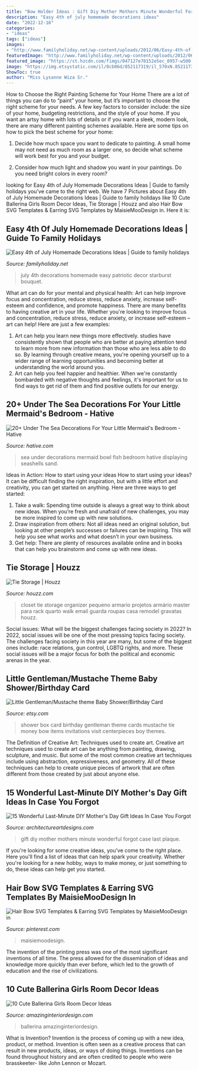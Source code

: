 ```yaml
---
title: "Bow Holder Ideas : Gift Diy Mother Mothers Minute Wonderful Forgot Case Last Plaque"
description: "Easy 4th of july homemade decorations ideas"
date: "2022-12-16"
categories:
- "ideas"
tags: ["ideas"]
images:
- "http://www.familyholiday.net/wp-content/uploads/2012/06/Easy-4th-of-July-Homemade-Decorations-Ideas_54.jpg"
featuredImage: "http://www.familyholiday.net/wp-content/uploads/2012/06/Easy-4th-of-July-Homemade-Decorations-Ideas_54.jpg"
featured_image: "https://st.hzcdn.com/fimgs/047127e70152e5ec_0957-w500-h666-b0-p0--traditional-closet.jpg"
image: "https://img.etsystatic.com/il/8cb06d/852117319/il_570xN.852117319_r1eq.jpg?version=0"
ShowToc: true
author: "Miss Lysanne Wiza Sr."
---
```



How to Choose the Right Painting Scheme for Your Home
There are a lot of things you can do to “paint” your home, but it’s important to choose the right scheme for your needs. A few key factors to consider include: the size of your home, budgeting restrictions, and the style of your home. If you want an artsy home with lots of details or if you want a sleek, modern look, there are many different painting schemes available. Here are some tips on how to pick the best scheme for your home:
1. Decide how much space you want to dedicate to painting. A small home may not need as much room as a larger one, so decide what scheme will work best for you and your budget.

2. Consider how much light and shadow you want in your paintings. Do you need bright colors in every room?

	

		
looking for Easy 4th of July Homemade Decorations Ideas | Guide to family holidays you've came to the right web. We have 7 Pictures about Easy 4th of July Homemade Decorations Ideas | Guide to family holidays like 10 Cute Ballerina Girls Room Decor Ideas, Tie Storage | Houzz and also Hair Bow SVG Templates &amp; Earring SVG Templates by MaisieMooDesign in. Here it is:
		
    
## Easy 4th Of July Homemade Decorations Ideas | Guide To Family Holidays

<img loading=lazy src="http://www.familyholiday.net/wp-content/uploads/2012/06/Easy-4th-of-July-Homemade-Decorations-Ideas_54.jpg" onerror="this.onerror=null;this.src='https://tse1.mm.bing.net/th?id=OIP.wSVYQgUwmLJMbrlh9tSHQQHaKu&amp;pid=15.1';" alt="Easy 4th of July Homemade Decorations Ideas | Guide to family holidays">

_Source: familyholiday.net_

>july 4th decorations homemade easy patriotic decor starburst bouquet. 

	

What art can do for your mental and physical health: Art can help improve focus and concentration, reduce stress, reduce anxiety, increase self-esteem and confidence, and promote happiness.
There are many benefits to having creative art in your life. Whether you're looking to improve focus and concentration, reduce stress, reduce anxiety, or increase self-esteem – art can help! Here are just a few examples: 
1. Art can help you learn new things more effectively. studies have consistently shown that people who are better at paying attention tend to learn more from new information than those who are less able to do so. By learning through creative means, you're opening yourself up to a wider range of learning opportunities and becoming better at understanding the world around you. 
2. Art can help you feel happier and healthier. When we're constantly bombarded with negative thoughts and feelings, it's important for us to find ways to get rid of them and find positive outlets for our energy.

    
## 20+ Under The Sea Decorations For Your Little Mermaid&#039;s Bedroom - Hative

<img loading=lazy src="https://hative.com/wp-content/uploads/2017/09/under-the-sea-decorations/28-under-the-sea-decorations.jpg" onerror="this.onerror=null;this.src='https://tse4.mm.bing.net/th?id=OIP.uAQM54_lD4Q8pJn97IV_YgHaJ4&amp;pid=15.1';" alt="20+ Under The Sea Decorations For Your Little Mermaid&#039;s Bedroom - Hative">

_Source: hative.com_

>sea under decorations mermaid bowl fish bedroom hative displaying seashells sand. 

	

Ideas in Action: How to start using your ideas
How to start using your ideas? It can be difficult finding the right inspiration, but with a little effort and creativity, you can get started on anything. Here are three ways to get started: 
1. Take a walk: Spending time outside is always a great way to think about new ideas. When you’re fresh and unafraid of new challenges, you may be more inspired to come up with new solutions. 
2. Draw inspiration from others: Not all ideas need an original solution, but looking at other people’s successes or failures can be inspiring. This will help you see what works and what doesn’t in your own business. 
3. Get help: There are plenty of resources available online and in books that can help you brainstorm and come up with new ideas.

    
## Tie Storage | Houzz

<img loading=lazy src="https://st.hzcdn.com/fimgs/047127e70152e5ec_0957-w500-h666-b0-p0--traditional-closet.jpg" onerror="this.onerror=null;this.src='https://tse1.mm.bing.net/th?id=OIP.sreJsOh2IrMHnNLXfgs2wwHaJ3&amp;pid=15.1';" alt="Tie Storage | Houzz">

_Source: houzz.com_

>closet tie storage organizer pequeno armario projetos armário master para rack quarto walk email guarda roupas casa remodel gravatas houzz. 

	

Social issues: What will be the biggest challenges facing society in 2022?
In 2022, social issues will be one of the most pressing topics facing society. The challenges facing society in this year are many, but some of the biggest ones include: race relations, gun control, LGBTQ rights, and more. These social issues will be a major focus for both the political and economic arenas in the year.

    
## Little Gentleman/Mustache Theme Baby Shower/Birthday Card

<img loading=lazy src="https://img.etsystatic.com/il/8cb06d/852117319/il_570xN.852117319_r1eq.jpg?version=0" onerror="this.onerror=null;this.src='https://tse1.mm.bing.net/th?id=OIP.iJ0lzUUR7U0E5Dgee1CERgHaI9&amp;pid=15.1';" alt="Little Gentleman/Mustache theme Baby Shower/Birthday Card">

_Source: etsy.com_

>shower box card birthday gentleman theme cards mustache tie money bow items invitations visit centerpieces boy themes. 

	

The Definition of Creative Art: Techniques used to create art.
Creative art techniques used to create art can be anything from painting, drawing, sculpture, and music. But some of the most common creative art techniques include using abstraction, expressiveness, and geometry. All of these techniques can help to create unique pieces of artwork that are often different from those created by just about anyone else.

    
## 15 Wonderful Last-Minute DIY Mother&#039;s Day Gift Ideas In Case You Forgot

<img loading=lazy src="http://www.architectureartdesigns.com/wp-content/uploads/2019/04/16-Wonderful-Last-Minute-DIY-Mothers-Day-Gift-Ideas-In-Case-You-Forgot-10.jpg" onerror="this.onerror=null;this.src='https://tse4.mm.bing.net/th?id=OIP.lqLDYTkB24Dvz7KCir7cVgHaTR&amp;pid=15.1';" alt="15 Wonderful Last-Minute DIY Mother&#039;s Day Gift Ideas In Case You Forgot">

_Source: architectureartdesigns.com_

>gift diy mother mothers minute wonderful forgot case last plaque. 

	

If you're looking for some creative ideas, you've come to the right place. Here you'll find a list of ideas that can help spark your creativity. Whether you're looking for a new hobby, ways to make money, or just something to do, these ideas can help get you started.

    
## Hair Bow SVG Templates &amp; Earring SVG Templates By MaisieMooDesign In

<img loading=lazy src="https://i.pinimg.com/736x/0d/1f/6d/0d1f6d7fc5ebeee6ee2b716c9cb77992.jpg" onerror="this.onerror=null;this.src='https://tse1.mm.bing.net/th?id=OIP.Av_Z1LEJXrQsAE5Jex3wkwHaHa&amp;pid=15.1';" alt="Hair Bow SVG Templates &amp; Earring SVG Templates by MaisieMooDesign in">

_Source: pinterest.com_

>maisiemoodesign. 

	

The invention of the printing press was one of the most significant inventions of all time. The press allowed for the dissemination of ideas and knowledge more quickly than ever before, which led to the growth of education and the rise of civilizations.

    
## 10 Cute Ballerina Girls Room Decor Ideas

<img loading=lazy src="https://www.amazinginteriordesign.com/wp-content/uploads/2017/09/Ballerina-Girls-Room-Decor-1.jpg" onerror="this.onerror=null;this.src='https://tse4.mm.bing.net/th?id=OIP.QNwKX6MwZO_wAaj9imVb-AHaNf&amp;pid=15.1';" alt="10 Cute Ballerina Girls Room Decor Ideas">

_Source: amazinginteriordesign.com_

>ballerina amazinginteriordesign. 

	

What is Invention?
Invention is the process of coming up with a new idea, product, or method. Invention is often seen as a creative process that can result in new products, ideas, or ways of doing things. Inventions can be found throughout history and are often credited to people who were brasskeeter- like John Lennon or Mozart.

